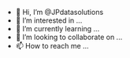 - 👋 Hi, I’m @JPdatasolutions
- 👀 I’m interested in ...
- 🌱 I’m currently learning ...
- 💞️ I’m looking to collaborate on ...
- 📫 How to reach me ...

<!---
JPdatasolutions/JPdatasolutions is a ✨ special ✨ repository because its `README.md` (this file) appears on your GitHub profile.
You can click the Preview link to take a look at your changes.
--->
